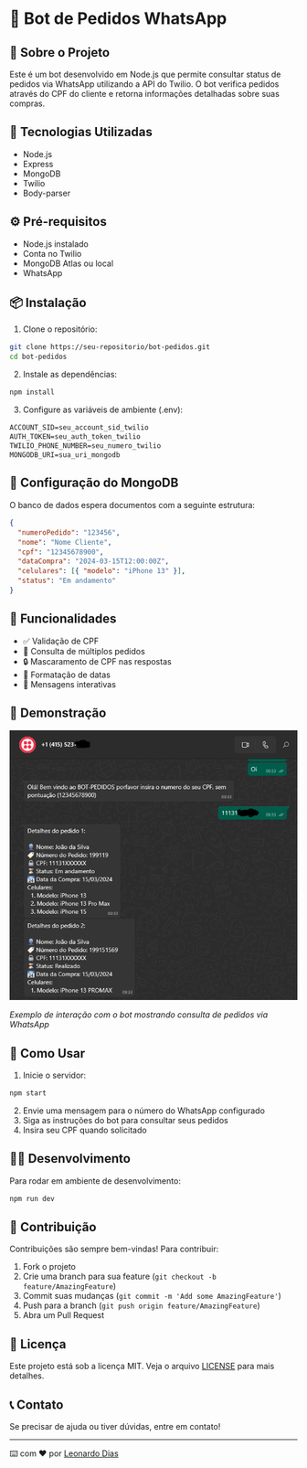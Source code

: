 # 🤖 Bot de Pedidos WhatsApp

## 📱 Sobre o Projeto

Este é um bot desenvolvido em Node.js que permite consultar status de pedidos via WhatsApp utilizando a API do Twilio. O bot verifica pedidos através do CPF do cliente e retorna informações detalhadas sobre suas compras.

## 🚀 Tecnologias Utilizadas

- Node.js
- Express
- MongoDB
- Twilio
- Body-parser

## ⚙️ Pré-requisitos

- Node.js instalado
- Conta no Twilio
- MongoDB Atlas ou local
- WhatsApp

## 📦 Instalação

1. Clone o repositório:

```bash
git clone https://seu-repositorio/bot-pedidos.git
cd bot-pedidos
```

2. Instale as dependências:

```bash
npm install
```

3. Configure as variáveis de ambiente (.env):

```env
ACCOUNT_SID=seu_account_sid_twilio
AUTH_TOKEN=seu_auth_token_twilio
TWILIO_PHONE_NUMBER=seu_numero_twilio
MONGODB_URI=sua_uri_mongodb
```

## 🔧 Configuração do MongoDB

O banco de dados espera documentos com a seguinte estrutura:

```json
{
  "numeroPedido": "123456",
  "nome": "Nome Cliente",
  "cpf": "12345678900",
  "dataCompra": "2024-03-15T12:00:00Z",
  "celulares": [{ "modelo": "iPhone 13" }],
  "status": "Em andamento"
}
```

## 🎯 Funcionalidades

- ✅ Validação de CPF
- 📱 Consulta de múltiplos pedidos
- 🔒 Mascaramento de CPF nas respostas
- 📅 Formatação de datas
- 💬 Mensagens interativas

## 📸 Demonstração

![Demonstração do Bot](./assets/demo-bot.png)

_Exemplo de interação com o bot mostrando consulta de pedidos via WhatsApp_

## 🚀 Como Usar

1. Inicie o servidor:

```bash
npm start
```

2. Envie uma mensagem para o número do WhatsApp configurado
3. Siga as instruções do bot para consultar seus pedidos
4. Insira seu CPF quando solicitado

## 👨‍💻 Desenvolvimento

Para rodar em ambiente de desenvolvimento:

```bash
npm run dev
```

## 🤝 Contribuição

Contribuições são sempre bem-vindas! Para contribuir:

1. Fork o projeto
2. Crie uma branch para sua feature (`git checkout -b feature/AmazingFeature`)
3. Commit suas mudanças (`git commit -m 'Add some AmazingFeature'`)
4. Push para a branch (`git push origin feature/AmazingFeature`)
5. Abra um Pull Request

## 📄 Licença

Este projeto está sob a licença MIT. Veja o arquivo [LICENSE](LICENSE) para mais detalhes.

## 📞 Contato

Se precisar de ajuda ou tiver dúvidas, entre em contato!

---

⌨️ com ❤️ por [Leonardo Dias](https://github.com/leonardodevdias)
